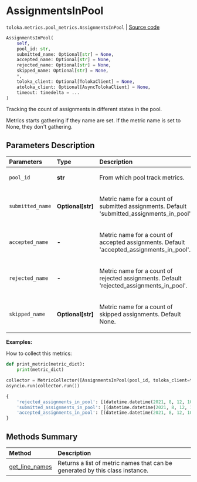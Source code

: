 # AssignmentsInPool
`toloka.metrics.pool_metrics.AssignmentsInPool` | [Source code](https://github.com/Toloka/toloka-kit/blob/v1.1.4/src/metrics/pool_metrics.py#L207)

```python
AssignmentsInPool(
    self,
    pool_id: str,
    submitted_name: Optional[str] = None,
    accepted_name: Optional[str] = None,
    rejected_name: Optional[str] = None,
    skipped_name: Optional[str] = None,
    *,
    toloka_client: Optional[TolokaClient] = None,
    atoloka_client: Optional[AsyncTolokaClient] = None,
    timeout: timedelta = ...
)
```

Tracking the count of assignments in different states in the pool.


Metrics starts gathering if they name are set. If the metric name is set to None, they don't gathering.

## Parameters Description

| Parameters | Type | Description |
| :----------| :----| :-----------|
`pool_id`|**str**|<p>From which pool track metrics.</p>
`submitted_name`|**Optional\[str\]**|<p>Metric name for a count of submitted assignments. Default &#x27;submitted_assignments_in_pool&#x27;.</p>
`accepted_name `|**-**|<p>Metric name for a count of accepted assignments. Default &#x27;accepted_assignments_in_pool&#x27;.</p>
`rejected_name `|**-**|<p>Metric name for a count of rejected assignments. Default &#x27;rejected_assignments_in_pool&#x27;.</p>
`skipped_name`|**Optional\[str\]**|<p>Metric name for a count of skipped assignments. Default None.</p>

**Examples:**

How to collect this metrics:
```python
def print_metric(metric_dict):
    print(metric_dict)

collector = MetricCollector([AssignmentsInPool(pool_id, toloka_client=toloka_client)], print_metric)
asyncio.run(collector.run())
```

```python
{
    'rejected_assignments_in_pool': [(datetime.datetime(2021, 8, 12, 10, 4, 44, 895232), 0)],
    'submitted_assignments_in_pool': [(datetime.datetime(2021, 8, 12, 10, 4, 45, 321904), 75)],
    'accepted_assignments_in_pool': [(datetime.datetime(2021, 8, 12, 10, 4, 45, 951156), 75)],
}
```
## Methods Summary

| Method | Description |
| :------| :-----------|
[get_line_names](toloka.metrics.pool_metrics.AssignmentsInPool.get_line_names.md)| Returns a list of metric names that can be generated by this class instance.
